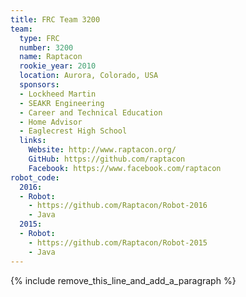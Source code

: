 ```yaml
---
title: FRC Team 3200
team:
  type: FRC
  number: 3200
  name: Raptacon
  rookie_year: 2010
  location: Aurora, Colorado, USA
  sponsors:
  - Lockheed Martin
  - SEAKR Engineering
  - Career and Technical Education
  - Home Advisor
  - Eaglecrest High School
  links:
    Website: http://www.raptacon.org/
    GitHub: https://github.com/raptacon
    Facebook: https://www.facebook.com/raptacon
robot_code:
  2016:
  - Robot:
    - https://github.com/Raptacon/Robot-2016
    - Java
  2015:
  - Robot:
    - https://github.com/Raptacon/Robot-2015
    - Java
---
```


{% include remove_this_line_and_add_a_paragraph %}
